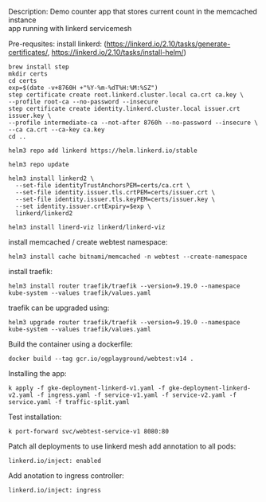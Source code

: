 Description:
Demo counter app that stores current count in the memcached instance<br>
app running with linkerd servicemesh

Pre-requsites:
install linkerd: (https://linkerd.io/2.10/tasks/generate-certificates/, https://linkerd.io/2.10/tasks/install-helm/)
```
brew install step
mkdir certs
cd certs
exp=$(date -v+8760H +"%Y-%m-%dT%H:%M:%SZ")
step certificate create root.linkerd.cluster.local ca.crt ca.key \
--profile root-ca --no-password --insecure
step certificate create identity.linkerd.cluster.local issuer.crt issuer.key \
--profile intermediate-ca --not-after 8760h --no-password --insecure \
--ca ca.crt --ca-key ca.key
cd ..

helm3 repo add linkerd https://helm.linkerd.io/stable

helm3 repo update

helm3 install linkerd2 \
  --set-file identityTrustAnchorsPEM=certs/ca.crt \
  --set-file identity.issuer.tls.crtPEM=certs/issuer.crt \
  --set-file identity.issuer.tls.keyPEM=certs/issuer.key \
  --set identity.issuer.crtExpiry=$exp \
  linkerd/linkerd2

helm3 install linerd-viz linkerd/linkerd-viz
```

install memcached / create webtest namespace:
```
helm3 install cache bitnami/memcached -n webtest --create-namespace
```

install traefik:
```
helm3 install router traefik/traefik --version=9.19.0 --namespace kube-system --values traefik/values.yaml
```
traefik can be upgraded using:
```
helm3 upgrade router traefik/traefik --version=9.19.0 --namespace kube-system --values traefik/values.yaml
```

Build the container using a dockerfile:
```
docker build --tag gcr.io/ogplayground/webtest:v14 .
```

Installing the app:
```
k apply -f gke-deployment-linkerd-v1.yaml -f gke-deployment-linkerd-v2.yaml -f ingress.yaml -f service-v1.yaml -f service-v2.yaml -f service.yaml -f traffic-split.yaml
```

Test installation:
```
k port-forward svc/webtest-service-v1 8080:80
```

Patch all deployments to use linkerd mesh add annotation to all pods:
```
linkerd.io/inject: enabled
```

Add anotation to ingress controller:
```
linkerd.io/inject: ingress
```
